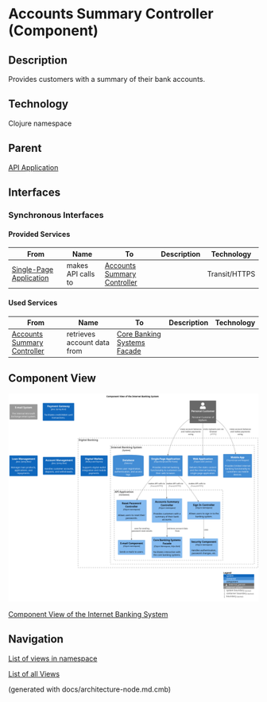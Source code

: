 # Accounts Summary Controller (Component)
## Description
Provides customers with a summary of their bank accounts.

## Technology
Clojure namespace

## Parent
[API Application](../../../mybank/digital-banking/internet-banking-system/api-application.md)

## Interfaces

### Synchronous Interfaces

#### Provided Services

| From | Name | To | Description | Technology |
|---|---|---|---|---|
| [Single-Page Application](../../../mybank/digital-banking/internet-banking-system/single-page-app.md) | makes API calls to | [Accounts Summary Controller](../../../mybank/digital-banking/internet-banking-system/accounts-summary-controller.md) |  | Transit/HTTPS |

#### Used Services

| From | Name | To | Description | Technology |
|---|---|---|---|---|
| [Accounts Summary Controller](../../../mybank/digital-banking/internet-banking-system/accounts-summary-controller.md) | retrieves account data from | [Core Banking Systems Facade](../../../mybank/digital-banking/internet-banking-system/core-banking-systems-facade.md) |  |  |

## Component View
![Component View of the Internet Banking System](../../../mybank/digital-banking/internet-banking-system/component-view.png)

[Component View of the Internet Banking System](../../../mybank/digital-banking/internet-banking-system/component-view.md)


## Navigation
[List of views in namespace](./views-in-namespace.md)

[List of all Views](../../../views.md)

(generated with docs/architecture-node.md.cmb)
